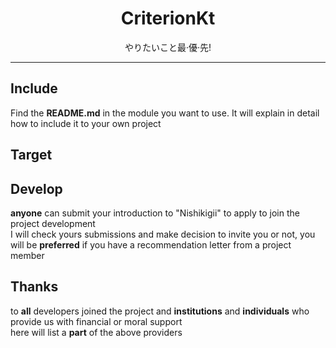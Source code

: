 <!-- 文档标题 -->
# <center>CriterionKt</center>
<center>やりたいこと最·優·先!</center>

---

<!-- 如何将库引入您的项目 -->
## Include
Find the **README.md** in the module you want to use. It will explain in detail how to include it to your own project

<!-- 介绍库创立初衷 -->
## Target

<!-- 如何参与定制标准 -->
## Develop
**anyone** can submit your introduction to "Nishikigii" to apply to join the project development  
I will check yours submissions and make decision to invite you or not, you will be **preferred** if you have a recommendation letter from a project member  


<!-- 鸣谢列表 -->
## Thanks
to **all** developers joined the project and **institutions** and **individuals** who provide us with financial or moral support  
here will list a **part** of the above providers  
